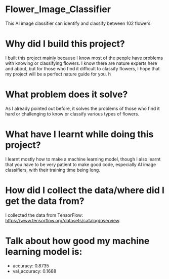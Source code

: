 # Flower_Image_Classifier
This AI image classifier can identify and classify between 102 flowers

# Why did I build this project? 
I built this project mainly because I know most of the people have problems with knowing or classifying flowers. I know there are nature experts here and about, but for those who find it difficult to classify flowers, I hope that my project will be a perfect nature guide for you. h

# What problem does it solve? 
As I already pointed out before, it solves the problems of those who find it hard or challenging to know or classify various types of flowers.

# What have I learnt while doing this project? 
I learnt mostly how to make a machine learning model, though I also learnt that you have to be very patient to make good code, especially AI image classifiers, with their training time being long.

# How did I collect the data/where did I get the data from?
I collected the data from TensorFlow: https://www.tensorflow.org/datasets/catalog/overview. 

# Talk about how good my machine learning model is: 
- accuracy: 0.8735 
- val_accuracy: 0.1688
